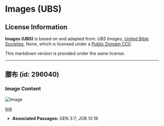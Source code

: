 # Images (UBS)

## License Information

**Images (UBS)** is based on and adapted from: _UBS Images_, [United Bible Societies](https://unitedbiblesocieties.org/), None, which is licensed under a [Public Domain CC0](https://creativecommons.org/public-domain/cc0/).

This markdown version is provided under the same license.



--------------------------------

## 腰布 (id: 296040)

### Image Content

![Image](https://cdn.aquifer.bible/aquifer-content/resources/Media/WEB-0503_loincloth.jpg)

[link](https://cdn.aquifer.bible/aquifer-content/resources/Media/WEB-0503_loincloth.jpg)

* **Associated Passages:** GEN 3:7; JOB 12:18


